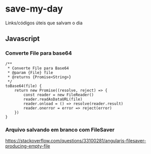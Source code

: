 # save-my-day
Links/códigos úteis que salvam o dia

## Javascript

### Converte File para base64
```
/**
 * Converte File para Base64
 * @param {File} file
 * @returns {Promise<String>}
 */
toBase64(file) {
    return new Promise((resolve, reject) => {
        const reader = new FileReader()
        reader.readAsDataURL(file)
        reader.onload = () => resolve(reader.result)
        reader.onerror = error => reject(error)
    })
}
```

### Arquivo salvando em branco com FileSaver
https://stackoverflow.com/questions/33100281/angularjs-filesaver-producing-empty-file
